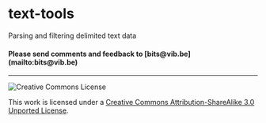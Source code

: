 text-tools
==========

Parsing and filtering delimited text data

<h4>Please send comments and feedback to [bits@vib.be](mailto:bits@vib.be)</h4>

------------

![Creative Commons License](http://i.creativecommons.org/l/by-sa/3.0/88x31.png?raw=true)

This work is licensed under a [Creative Commons Attribution-ShareAlike 3.0 Unported License](http://creativecommons.org/licenses/by-sa/3.0/).
